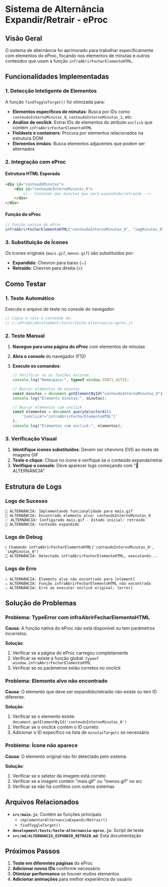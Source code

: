 # Sistema de Alternância Expandir/Retrair - eProc

## Visão Geral

O sistema de alternância foi aprimorado para trabalhar especificamente com elementos do eProc, focando nos elementos de minutas e outros conteúdos que usam a função `infraAbrirFecharElementoHTML`.

## Funcionalidades Implementadas

### 1. Detecção Inteligente de Elementos

A função `findToggleTarget()` foi otimizada para:

-   **Elementos específicos de minutas**: Busca por IDs como `conteudoInternoMinutas_0`, `conteudoInternoMinutas_1`, etc.
-   **Análise de onclick**: Extrai IDs de elementos do atributo `onclick` que contém `infraAbrirFecharElementoHTML`
-   **Fieldsets e containers**: Procura por elementos relacionados na estrutura DOM
-   **Elementos irmãos**: Busca elementos adjacentes que podem ser alternados

### 2. Integração com eProc

#### Estrutura HTML Esperada

```html
<div id="conteudoMinutas">
    <div id="conteudoInternoMinutas_0">
        <!-- Conteúdo das minutas que será expandido/retraído -->
    </div>
</div>
```

#### Função do eProc

```javascript
// Função nativa do eProc
infraAbrirFecharElementoHTML("conteudoInternoMinutas_0", "imgMinutas_0");
```

### 3. Substituição de Ícones

Os ícones originais (`mais.gif`, `menos.gif`) são substituídos por:

-   **Expandido**: Chevron para baixo (⌄)
-   **Retraído**: Chevron para direita (>)

## Como Testar

### 1. Teste Automático

Execute o arquivo de teste no console do navegador:

```javascript
// Copie e cole o conteúdo de:
// c:\eProbe\development\tests\teste-alternancia-eproc.js
```

### 2. Teste Manual

1. **Navegue para uma página do eProc** com elementos de minutas
2. **Abra o console** do navegador (F12)
3. **Execute os comandos**:

    ```javascript
    // Verificar se as funções existem
    console.log("Namespace:", typeof window.SENT1_AUTO);

    // Buscar elementos de minutas
    const minutas = document.getElementById("conteudoInternoMinutas_0");
    console.log("Elemento minutas:", minutas);

    // Buscar elementos com onclick
    const elementos = document.querySelectorAll(
        '[onclick*="infraAbrirFecharElementoHTML"]'
    );
    console.log("Elementos com onclick:", elementos);
    ```

### 3. Verificação Visual

1. **Identifique ícones substituídos**: Devem ser chevrons SVG ao invés de imagens GIF
2. **Teste o clique**: Clique no ícone e verifique se o conteúdo expande/retrai
3. **Verifique o console**: Deve aparecer logs começando com "🔄 ALTERNÂNCIA"

## Estrutura de Logs

### Logs de Sucesso

```
🔄 ALTERNÂNCIA: Implementando funcionalidade para mais.gif
🎯 ALTERNÂNCIA: Encontrado elemento alvo: conteudoInternoMinutas_0
✅ ALTERNÂNCIA: Configurado mais.gif - Estado inicial: retraído
🔄 ALTERNÂNCIA: Conteúdo expandido
```

### Logs de Debug

```
📞 Chamando infraAbrirFecharElementoHTML('conteudoInternoMinutas_0', 'imgMinutas_0')
🔄 ALTERNÂNCIA: Detectado infraAbrirFecharElementoHTML, executando...
```

### Logs de Erro

```
⚠️ ALTERNÂNCIA: Elemento alvo não encontrado para [element]
⚠️ ALTERNÂNCIA: Função infraAbrirFecharElementoHTML não encontrada
⚠️ ALTERNÂNCIA: Erro ao executar onclick original: [error]
```

## Solução de Problemas

### Problema: TypeError com infraAbrirFecharElementoHTML

**Causa**: A função nativa do eProc não está disponível ou tem parâmetros incorretos.

**Solução**:

1. Verificar se a página do eProc carregou completamente
2. Verificar se existe a função global: `typeof window.infraAbrirFecharElementoHTML`
3. Verificar se os parâmetros estão corretos no onclick

### Problema: Elemento alvo não encontrado

**Causa**: O elemento que deve ser expandido/retraído não existe ou tem ID diferente.

**Solução**:

1. Verificar se o elemento existe: `document.getElementById('conteudoInternoMinutas_0')`
2. Verificar se o onclick contém o ID correto
3. Adicionar o ID específico na lista de `minutasTargets` se necessário

### Problema: Ícone não aparece

**Causa**: O elemento original não foi detectado pelo sistema.

**Solução**:

1. Verificar se o seletor da imagem está correto
2. Verificar se a imagem contém "mais.gif" ou "menos.gif" no src
3. Verificar se não há conflitos com outros sistemas

## Arquivos Relacionados

-   **`src/main.js`**: Contém as funções principais
    -   `implementarAlternanciaExpandirRetrair()`
    -   `findToggleTarget()`
-   **`development/tests/teste-alternancia-eproc.js`**: Script de teste
-   **`src/md/ALTERNANCIA_EXPANDIR_RETRAIR.md`**: Esta documentação

## Próximos Passos

1. **Teste em diferentes páginas** do eProc
2. **Adicionar novos IDs** conforme necessário
3. **Otimizar performance** se houver muitos elementos
4. **Adicionar animações** para melhor experiência do usuário
